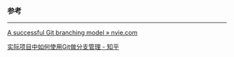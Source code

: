 ### 参考
---
[A successful Git branching model » nvie.com](https://nvie.com/posts/a-successful-git-branching-model/)

[实际项目中如何使用Git做分支管理 - 知乎](https://zhuanlan.zhihu.com/p/38772378)
